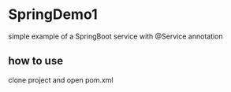 # SpringDemo1

simple example of a SpringBoot service with @Service annotation

## how to use

clone project and open pom.xml